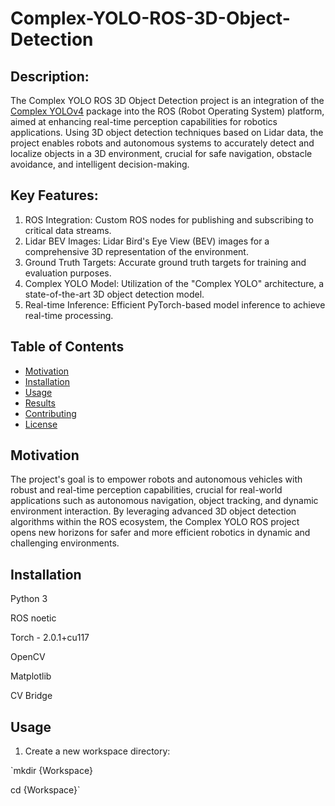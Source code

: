 # Complex-YOLO-ROS-3D-Object-Detection

## Description: 
The Complex YOLO ROS 3D Object Detection project is an integration of the [Complex YOLOv4](https://github.com/maudzung/Complex-YOLOv4-Pytorch) package into the ROS (Robot Operating System) platform, aimed at enhancing real-time perception capabilities for robotics applications. Using 3D object detection techniques based on Lidar data, the project enables robots and autonomous systems to accurately detect and localize objects in a 3D environment, crucial for safe navigation, obstacle avoidance, and intelligent decision-making.

## Key Features:
1. ROS Integration: Custom ROS nodes for publishing and subscribing to critical data streams.
2. Lidar BEV Images: Lidar Bird's Eye View (BEV) images for a comprehensive 3D representation of the environment.
3. Ground Truth Targets: Accurate ground truth targets for training and evaluation purposes.
4. Complex YOLO Model: Utilization of the "Complex YOLO" architecture, a state-of-the-art 3D object detection model.
5. Real-time Inference: Efficient PyTorch-based model inference to achieve real-time processing.

## Table of Contents
- [Motivation](#motivation)
- [Installation](#installation)
- [Usage](#usage)
- [Results](#results)
- [Contributing](#contributing)
- [License](#license)

## Motivation
The project's goal is to empower robots and autonomous vehicles with robust and real-time perception capabilities, crucial for real-world applications such as autonomous navigation, object tracking, and dynamic environment interaction. By leveraging advanced 3D object detection algorithms within the ROS ecosystem, the Complex YOLO ROS project opens new horizons for safer and more efficient robotics in dynamic and challenging environments.

## Installation
Python 3  

ROS noetic

Torch - 2.0.1+cu117

OpenCV

Matplotlib

CV Bridge

## Usage
1) Create a new workspace directory:

`mkdir {Workspace}

cd {Workspace}`
